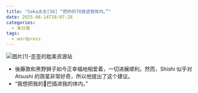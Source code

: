 ```yaml
---
title: "Saka太太[36] “把你的78放进我体内。”"
date: 2025-06-14T18:07:28
categories:
  - 未分类
tags:
  - wordpress
---
```


![图片[1]-歪歪的耽美资源站](/images/saka%e5%a4%aa%e5%a4%aa36-%e6%8a%8a%e4%bd%a0%e7%9a%8478%e6%94%be%e8%bf%9b%e6%88%91%e4%bd%93%e5%86%85%e3%80%82-0.jpg)

*   後藤敦和黑野狮子如今正幸福地相爱着，一切进展顺利。然而，Shishi 似乎对 Atsushi 的荫茎非常好奇，所以他提出了这个建议。
*   “我想把我的🐔巴插进我的体内。”

